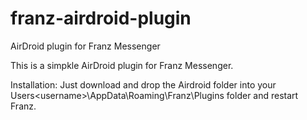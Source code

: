 # franz-airdroid-plugin
AirDroid plugin for Franz Messenger

This is a simpkle AirDroid plugin for Franz Messenger.

Installation:
Just download and drop the Airdroid folder into your Users\<username>\AppData\Roaming\Franz\Plugins folder and restart Franz. 
